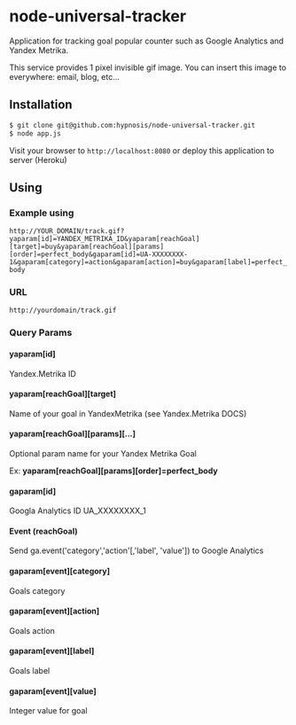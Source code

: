 # node-universal-tracker

Application for tracking goal popular counter such as Google Analytics and Yandex Metrika.

This service provides 1 pixel invisible gif image. You can insert this image to everywhere: email, blog, etc...


## Installation

```sh
$ git clone git@github.com:hypnosis/node-universal-tracker.git
$ node app.js
```

Visit your browser to `http://localhost:8080` or deploy this application to server (Heroku)


## Using


### Example using

`http://YOUR_DOMAIN/track.gif?yaparam[id]=YANDEX_METRIKA_ID&yaparam[reachGoal][target]=buy&yaparam[reachGoal][params][order]=perfect_body&gaparam[id]=UA-XXXXXXXX-1&gaparam[category]=action&gaparam[action]=buy&gaparam[label]=perfect_body`

### URL

`http://yourdomain/track.gif`

### Query Params

#### yaparam[id]

Yandex.Metrika ID

#### yaparam[reachGoal][target]

Name of your goal in YandexMetrika (see Yandex.Metrika DOCS)

#### yaparam[reachGoal][params][...]

Optional param name for your Yandex Metrika Goal

Ex: **yaparam[reachGoal][params][order]=perfect_body**


#### gaparam[id]

Googla Analytics ID
UA_XXXXXXXX_1

#### Event (reachGoal)
Send ga.event('category','action'[,'label', 'value']) to Google Analytics

#### gaparam[event][category]

Goals category

#### gaparam[event][action]

Goals action

#### gaparam[event][label]

Goals label


#### gaparam[event][value]

Integer value for goal

